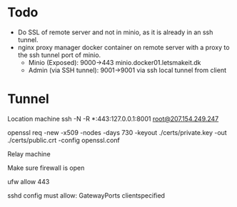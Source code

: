 # Todo
* Do SSL of remote server and not in minio, as it is already in an ssh tunnel.
* nginx proxy manager docker container on remote server with a proxy to the ssh tunnel port of minio.
  * Minio (Exposed): 9000->443 minio.docker01.letsmakeit.dk
  * Admin (via SSH tunnel): 9001->9001 via ssh local tunnel from client

# Tunnel
Location machine
ssh -N -R \*:443:127.0.0.1:8001 root@207.154.249.247

openssl req -new -x509 -nodes -days 730 -keyout ./certs/private.key -out ./certs/public.crt -config openssl.conf

Relay machine

Make sure firewall is open 

ufw allow 443

sshd config must allow: GatewayPorts clientspecified

